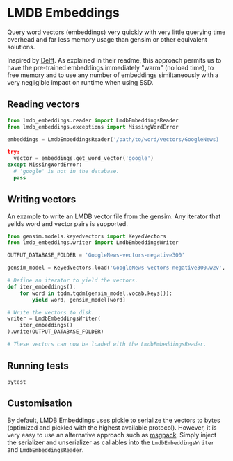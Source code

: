 # LMDB Embeddings
Query word vectors (embeddings) very quickly with very little querying time overhead and far less memory usage than gensim or other equivalent solutions.

Inspired by [Delft](https://github.com/kermitt2/delft). As explained in their readme, this approach permits us to have the pre-trained embeddings immediately "warm" (no load time), to free memory and to use any number of embeddings similtaneously with a very negligible impact on runtime when using SSD.

## Reading vectors

```python
from lmdb_embeddings.reader import LmdbEmbeddingsReader
from lmdb_embeddings.exceptions import MissingWordError

embeddings = LmdbEmbeddingsReader('/path/to/word/vectors/GoogleNews)

try:
  vector = embeddings.get_word_vector('google')
except MissingWordError:
  # 'google' is not in the database.
  pass
```

## Writing vectors
An example to write an LMDB vector file from the gensim. Any iterator that yeilds word and vector pairs is supported.

```python
from gensim.models.keyedvectors import KeyedVectors
from lmdb_embeddings.writer import LmdbEmbeddingsWriter

OUTPUT_DATABASE_FOLDER = 'GoogleNews-vectors-negative300'

gensim_model = KeyedVectors.load('GoogleNews-vectors-negative300.w2v', mmap = 'r')

# Define an iterator to yield the vectors.
def iter_embeddings():
    for word in tqdm.tqdm(gensim_model.vocab.keys()):
        yield word, gensim_model[word]

# Write the vectors to disk.
writer = LmdbEmbeddingsWriter(
    iter_embeddings()
).write(OUTPUT_DATABASE_FOLDER)

# These vectors can now be loaded with the LmdbEmbeddingsReader.
```

## Running tests
```
pytest
```

## Customisation
By default, LMDB Embeddings uses pickle to serialize the vectors to bytes (optimized and pickled with the highest available protocol). However, it is very easy to use an alternative approach such as [msgpack](https://msgpack.org/index.html). Simply inject the serializer and unserializer as callables into the `LmdbEmbeddingsWriter` and `LmdbEmbeddingsReader`.
